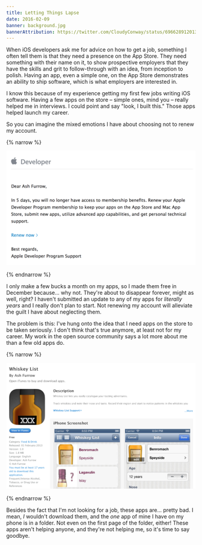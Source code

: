 ```yaml
---
title: Letting Things Lapse
date: 2016-02-09
banner: background.jpg
bannerAttribution: https://twitter.com/CloudyConway/status/696628912013623296
---
```


When iOS developers ask me for advice on how to get a job, something I often tell them is that they need a presence on the App Store. They need something with their name on it, to show prospective employers that they have the skills and grit to follow-through with an idea, from inception to polish. Having an app, even a simple one, on the App Store demonstrates an ability to ship software, which is what employers are interested in.

I know this because of my experience getting my first few jobs writing iOS software. Having a few apps on the store – simple ones, mind you – really helped me in interviews. I could point and say "look, I built this." Those apps helped launch my career.

So you can imagine the mixed emotions I have about choosing not to renew my account.

{% narrow %}

![Sorry old friend.](email.png)

{% endnarrow %}

I only make a few bucks a month on my apps, so I made them free in December because... why not. They're about to disappear forever, might as well, right? I haven't submitted an update to any of my apps for _literally years_ and I really don't plan to start. Not renewing my account will alleviate the guilt I have about neglecting them.

The problem is this: I've hung onto the idea that I need apps on the store to be taken seriously. I don't think that's true anymore, at least not for my career. My work in the open source community says a lot more about me than a few old apps do.

{% narrow %}

![I wouldn't download this, ew.](whiskeylist.png)

{% endnarrow %}

Besides the fact that I'm not looking for a job, these apps are... pretty bad. I mean, _I_ wouldn't download them, and the _one_ app of mine I have on my phone is in a folder. Not even on the first page of the folder, either! These apps aren't helping anyone, and they're not helping me, so it's time to say goodbye.
